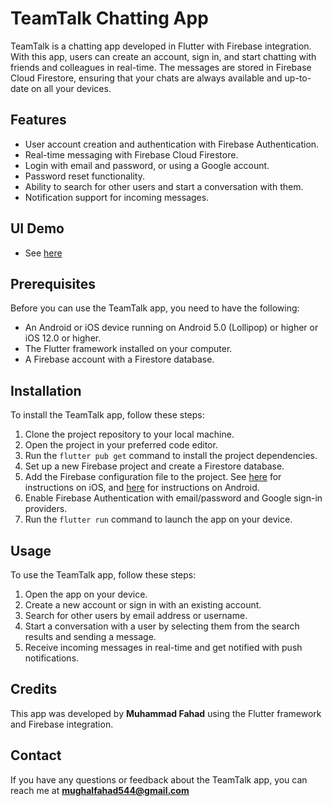 # TeamTalk Chatting App

TeamTalk is a chatting app developed in Flutter with Firebase integration. With this app, users can create an account, sign in, and start chatting with friends and colleagues in real-time. The messages are stored in Firebase Cloud Firestore, ensuring that your chats are always available and up-to-date on all your devices.

## Features

- User account creation and authentication with Firebase Authentication.
- Real-time messaging with Firebase Cloud Firestore.
- Login with email and password, or using a Google account.
- Password reset functionality.
- Ability to search for other users and start a conversation with them.
- Notification support for incoming messages.

## UI Demo

- See [here](https://www.linkedin.com/feed/update/urn:li:activity:7053434483621941248/)

## Prerequisites

Before you can use the TeamTalk app, you need to have the following:

- An Android or iOS device running on Android 5.0 (Lollipop) or higher or iOS 12.0 or higher.
- The Flutter framework installed on your computer.
- A Firebase account with a Firestore database.

## Installation

To install the TeamTalk app, follow these steps:

1. Clone the project repository to your local machine.
2. Open the project in your preferred code editor.
3. Run the `flutter pub get` command to install the project dependencies.
4. Set up a new Firebase project and create a Firestore database.
5. Add the Firebase configuration file to the project. See [here](https://firebase.google.com/docs/flutter/setup#configure-an-ios-app) for instructions on iOS, and [here](https://firebase.google.com/docs/flutter/setup#configure-an-android-app) for instructions on Android.
6. Enable Firebase Authentication with email/password and Google sign-in providers.
7. Run the `flutter run` command to launch the app on your device.

## Usage

To use the TeamTalk app, follow these steps:

1. Open the app on your device.
2. Create a new account or sign in with an existing account.
3. Search for other users by email address or username.
4. Start a conversation with a user by selecting them from the search results and sending a message.
5. Receive incoming messages in real-time and get notified with push notifications.

## Credits

This app was developed by **Muhammad Fahad** using the Flutter framework and Firebase integration.

## Contact

If you have any questions or feedback about the TeamTalk app, you can reach me at **mughalfahad544@gmail.com**

